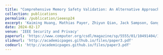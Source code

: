 ```yaml
---
title: "Comprehensive Memory Safety Validation: An Alternative Approach to Memory Safety"
collection: publications
permalink: /publication/ieeesp24
excerpt: 'Kaiming Huang, Mathias Payer, Zhiyun Qian, Jack Sampson, Gang Tan, Trent Jaeger.'
date: 2024-02-17
venue: 'IEEE Security and Privacy'
paperurl: 'https://www.computer.org/csdl/magazine/sp/5555/01/10491404/1VSc5I8bM1q'
slideurl: 'http://academicpages.github.io/files/paper3.pdf'
codeurl: 'http://academicpages.github.io/files/paper3.pdf'
---
```

